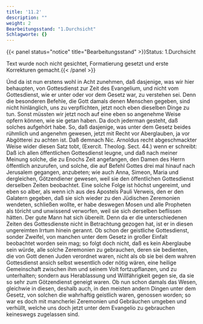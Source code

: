 ```yaml
---
title: '11.2'
description: ""
weight: 2
Bearbeitungsstand: "1.Durchsicht"
Schlagworte: {}
---
```


{{< panel status="notice" title="Bearbeitungsstand" >}}Status: 1.Durchsicht

Text wurde noch nicht gesichtet, Formatierung gesetzt und erste Korrekturen gemacht.{{< /panel >}}

<!-- Seite 481 -->


Únd da ist nun erstens wohl in Acht zunehmen,
daß dasjenige, was wir hier behaupten, von
Gottesdienst zur Zeit des Evangelium, und
nicht vom Gottesdienst, wie er unter oder vor dem
Gesetz war, zu verstehen sei. Denn die besonderen
Befehle, die Gott damals denen Menschen gegeben,
sind nicht hinlänglich, uns zu verpflichten, jetzt noch
eben dieselben Dinge zu tun. Sonst müssten wir
jetzt noch auf eine eben so angenehme Weise opfern
können, wie sie getan haben. Da doch jederman
gesteht, daß solches aufgehört habe. So, daß dasjenige,
was unter dem Gesetz beides rühmlich und angenehm
gewesen, jetzt mit Recht vor Aberglauben, ja
vor Abgötterei zu achten ist. Daß demnach Nic.
Arnoldus recht abgeschmackter Weise wider diesen
Satz tobt, (Exercit. Theolog. Sect. 44.) wenn er
schreibt: Daß ich allen öffentlichen Gottesdienst
leugne, und daß nach meiner Meinung solche,
die zu Enochs Zeit angefangen, den Damen des
Herrn öffentlich anzurufen, und solche, die auf
Befehl Gottes drei mal hinauf nach Jerusalem
gegangen, anzubeten; wie auch Anna, Simeon,
Maria und dergleichen, Götzendiener gewesen,
weil sie den öffentlichen Gottesdienst derselben
Zeiten beobachtet. Eine solche Folge ist höchst ungereimt,
und eben so alber, als wenn ich aus des Apostels
Pauli Verweis, den er den Galatern gegeben,
daß sie sich wieder zu den Jüdischen Zeremonien wendeten,
schließen wollte, er habe deswegen Mosen und
alle Propheten als töricht und unwissend verworfen,
weil sie sich derselben beflissen hätten. Der gute
Mann hat sich übereilt. Denn da er die unterschiedenen
Zeiten des Gottesdienste nicht in Betrachtung<!-- Seite 482 -->
gezogen hat, ist er in diesen ungereimten Irrtum
hinein gerannt. Ob schon der geistliche Gottesdienst,
sonder Zweifel, von manchen unter dem Gesetz
in großer Einfalt beobachtet worden sein mag; so
folgt doch nicht, daß es kein Aberglaube sein würde,
alle solche Zeremonien zu gebrauchen, deren sie
bedienten, die von Gott denen Juden verordnet waren,
nicht als ob sie bei dem wahren Gottesdienst ansich
selbst wesentlich oder nötig wären, eine heilige
Gemeinschaft zwischen ihm und seinem Volt fortzupflanzen,
und zu unterhalten; sondern aus Herablassung
und Willfährigkeit gegen sie, da sie so sehr zum
Götzendienst geneigt waren. Ob nun schon damals
das Wesen, gleichwie in diesen, deshalb auch, in
den meisten andern Dingen unter dem Gesetz, von solchen
die wahrhaftig geistlich waren, genossen worden;
so war es doch mit mancherlei Zeremonien und
Gebräuchen umgeben und verhüllt, welche uns doch
jetzt unter dem Evangelio zu gebrauchen keineswegs
zugelassen sind.

